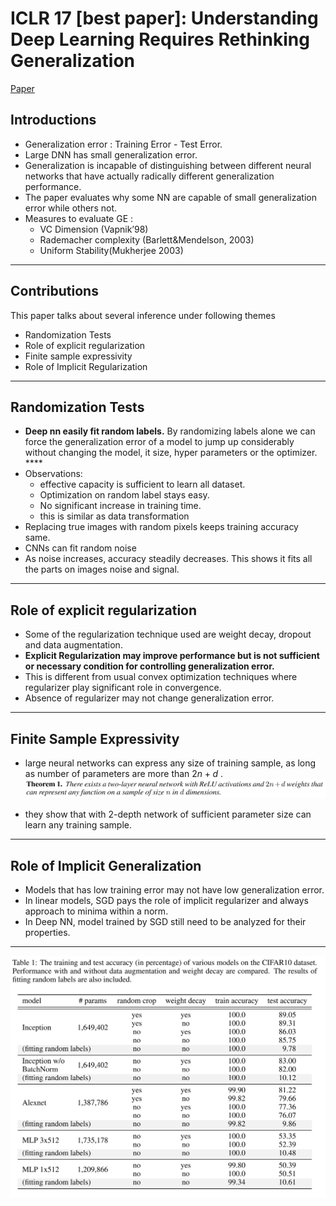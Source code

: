 # ICLR 17 [best paper]: Understanding Deep Learning Requires Rethinking Generalization

[Paper](https://arxiv.org/abs/1611.03530)
## Introductions
- Generalization error : Training Error - Test Error.
- Large DNN has small generalization error.
- Generalization is incapable of distinguishing between different neural networks that have actually radically different generalization performance.
- The paper evaluates why some NN are capable of small generalization error while others not.
- Measures to evaluate GE :
  - VC Dimension (Vapnik’98)
  - Rademacher complexity (Barlett&Mendelson, 2003)
  - Uniform Stability(Mukherjee 2003)

----------
## Contributions

This paper talks about several inference under following themes

- Randomization Tests
- Role of explicit regularization
- Finite sample expressivity
- Role of Implicit Regularization

----------
## Randomization Tests
- **Deep nn easily fit random labels.** By randomizing labels alone we can force the generalization error of a model to jump up considerably without changing the model, it size, hyper parameters or the optimizer. ****
- Observations:
  - effective capacity is sufficient to learn all dataset.
  - Optimization on random label stays easy.
  - No significant increase in training time.
  - this is similar as data transformation
- Replacing true images with random pixels keeps training accuracy same.
- CNNs can fit random noise
- As noise increases, accuracy steadily decreases. This shows it fits all the parts on images noise and signal.

----------
## Role of explicit regularization
- Some of the regularization technique used are weight decay, dropout and data augmentation.
- **Explicit Regularization may improve performance but is not sufficient or necessary condition for controlling generalization error.**
- This is different from usual convex optimization techniques where regularizer play significant role in convergence.
- Absence of regularizer may not change generalization error.

----------
## Finite Sample Expressivity
- large neural networks can express any size of training sample, as long as number of parameters are more than $2n+d$ .
![theorem1](../imgs/zhang_iclr_1.png)

- they show that with 2-depth network of sufficient parameter size can learn any training sample.

----------
## Role of Implicit Generalization
- Models that has low training error may not have low generalization error.
- In linear models, SGD pays the role of implicit regularizer and always approach to minima within a norm.
- In Deep NN, model trained by SGD still need to be analyzed for their properties.

----------
![theorem2](../imgs/zhang_iclr_2.png)
